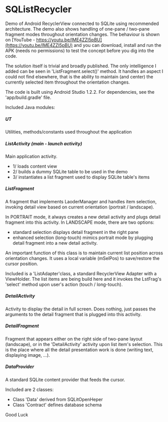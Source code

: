 # SQListRecycler

Demo of Android RecyclerView connected to SQLite using recommended architecture. The demo also shows handling of one-pane / two-pane fragment modes throughout orientation changes. The behaviour is shown on [YouTube - https://youtu.be/lME4ZZI5pBU](https://youtu.be/lME4ZZI5pBU) and you can download, install and run the APK (needs no permissions) to test the concept before you dig into the code. 

The solution itself is trivial and broadly published. The only intelligence I added can be seen in 'ListFragment.select()' method. It handles an aspect I could not find elsewhere, that is the ability to maintain (and center) the currently selected item throughout the orientation changes.

The code is built using Android Studio 1.2.2. For dependencies, see the 'app/build.gradle' file.

Included Java modules:

##### UT
Utilities, methods/constants used throughout the application

##### ListActivity  (main - launch activity)
Main application activity.
* 1/ loads content view
* 2/ builds a dummy SQLite table to be used in the demo
* 3/ instantiates a list fragment used to display SQLite table's items

##### ListFragment
A fragment that implements LaoderManager and handles item selection, invoking detail view based on current orientation (portrait / landscape).

In PORTRAIT mode, it always creates a new detail activity and plugs detail fragment into this activity.
In LANDSCAPE mode, there are two options:
  - standard selection displays detail fragment in the right pane
  - enhanced selection (long-touch) mimics portrait mode by plugging detail fragment into a new detail activity.

An important function of this class is to maintain current list position across orientation changes. It uses a local variable (mSelPos) to save/restore the cursor position.     
  
Included is a 'ListAdapter'class, a standard RecyclerView Adapter with a ViewHolder. The list items are being build here and it invokes the LstFrag's 'select' method upon user's action (touch / long-touch).

##### DetailActivity
Activity to display the detail in full screen. Does nothing, just passes the arguments to the detail fragment that is plugged into this activity.   

##### DetailFragment
Fragment that appears either on the right side of two-pane layout (landscape), or in the 'DetailActivity' activity upon list item's selection. This is the place where all the detail presentation work is done (writing text, displaying image, ...).  

##### DataProvider
A standard SQLite content provider that feeds the cursor.  

Included are 2 classes:
  - Class 'Data' derived from SQLitOpenHeper
  - Class 'Contract' defines database schema

Good Luck

